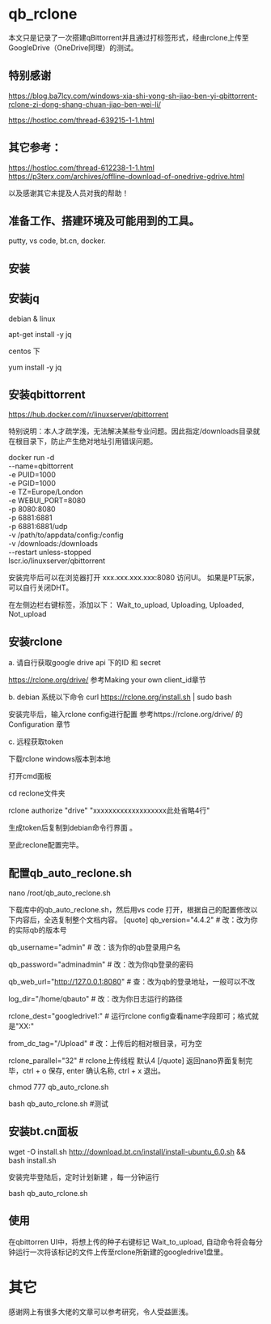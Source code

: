# qb_rclone
本文只是记录了一次搭建qBittorrent并且通过打标签形式，经由rclone上传至GoogleDrive（OneDrive同理）的测试。

## 特别感谢

https://blog.ba7lcy.com/windows-xia-shi-yong-sh-jiao-ben-yi-qbittorrent-rclone-zi-dong-shang-chuan-jiao-ben-wei-li/

https://hostloc.com/thread-639215-1-1.html


## 其它参考：

https://hostloc.com/thread-612238-1-1.html
https://p3terx.com/archives/offline-download-of-onedrive-gdrive.html


以及感谢其它未提及人员对我的帮助！


## 准备工作、搭建环境及可能用到的工具。
putty, vs code, bt.cn, docker.

## 安装

## 安装jq

debian & linux

apt-get install -y jq

centos 下

yum install -y jq


## 安装qbittorrent
https://hub.docker.com/r/linuxserver/qbittorrent

特别说明：本人才疏学浅，无法解决某些专业问题。因此指定/downloads目录就在根目录下，防止产生绝对地址引用错误问题。

docker run -d \
  --name=qbittorrent \
  -e PUID=1000 \
  -e PGID=1000 \
  -e TZ=Europe/London \
  -e WEBUI_PORT=8080 \
  -p 8080:8080 \
  -p 6881:6881 \
  -p 6881:6881/udp \
  -v /path/to/appdata/config:/config \
  -v /downloads:/downloads \
  --restart unless-stopped \
  lscr.io/linuxserver/qbittorrent

安装完毕后可以在浏览器打开 xxx.xxx.xxx.xxx:8080 访问UI。
如果是PT玩家，可以自行关闭DHT。

在左侧边栏右键标签，添加以下：
Wait_to_upload,
Uploading,
Uploaded,
Not_upload


## 安装rclone

a. 请自行获取google drive api 下的ID  和 secret

https://rclone.org/drive/
参考Making your own client_id章节


b. debian 系统以下命令
curl https://rclone.org/install.sh | sudo bash

安装完毕后，输入rclone config进行配置
参考https://rclone.org/drive/ 的Configuration 章节


c. 远程获取token

下载rclone windows版本到本地

打开cmd面板

cd reclone文件夹

rclone authorize "drive" "xxxxxxxxxxxxxxxxxxx此处省略4行"

生成token后复制到debian命令行界面 。

至此reclone配置完毕。


## 配置qb_auto_reclone.sh

nano /root/qb_auto_reclone.sh

下载库中的qb_auto_reclone.sh，然后用vs code 打开，根据自己的配置修改以下内容后，全选复制整个文档内容。
[quote]
qb_version="4.4.2" # 改：改为你的实际qb的版本号

qb_username="admin" # 改：该为你的qb登录用户名

qb_password="adminadmin" # 改：改为你qb登录的密码

qb_web_url="http://127.0.0.1:8080" # 查：改为qb的登录地址，一般可以不改

log_dir="/home/qbauto" # 改：改为你日志运行的路径

rclone_dest="googledrive1:" # 运行rclone config查看name字段即可；格式就是"XX:"

from_dc_tag="/Upload" # 改：上传后的相对根目录，可为空

rclone_parallel="32" # rclone上传线程 默认4
[/quote]
返回nano界面复制完毕，ctrl + o 保存, enter 确认名称, ctrl + x 退出。


chmod 777 qb_auto_rclone.sh

bash qb_auto_rclone.sh  #测试


## 安装bt.cn面板

wget -O install.sh http://download.bt.cn/install/install-ubuntu_6.0.sh && bash install.sh

安装完毕登陆后，定时计划新建 ，每一分钟运行

bash qb_auto_rclone.sh


## 使用
在qbittorren UI中，将想上传的种子右键标记 Wait_to_upload, 自动命令将会每分钟运行一次将该标记的文件上传至rclone所新建的googledrive1盘里。



# 其它
感谢网上有很多大佬的文章可以参考研究，令人受益匪浅。








